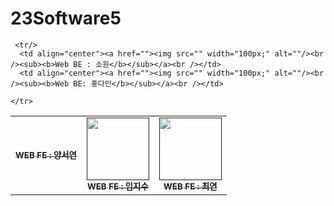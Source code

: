 # 23Software5




<table>
  <tbody>
    <tr>
      <td align="center"><a href=""><img src="width="100px;" alt=""/><br /><sub><b>WEB FE : 양서연</b></sub></a><br /></td>
      <td align="center"><a href=""><img src="" width="100px;" alt=""/><br /><sub><b>WEB FE : 임지수</b></sub></a><br /></td>
      <td align="center"><a href=""><img src="" width="100px;" alt=""/><br /><sub><b>WEB FE : 최연</b></sub></a><br /></td>
      
     <tr/>
      <td align="center"><a href=""><img src="" width="100px;" alt=""/><br /><sub><b>Web BE : 소원</b></sub></a><br /></td>
      <td align="center"><a href=""><img src="" width="100px;" alt=""/><br /><sub><b>Web BE: 홍다인</b></sub></a><br /></td>
      
    </tr>
  </tbody>
</table>
